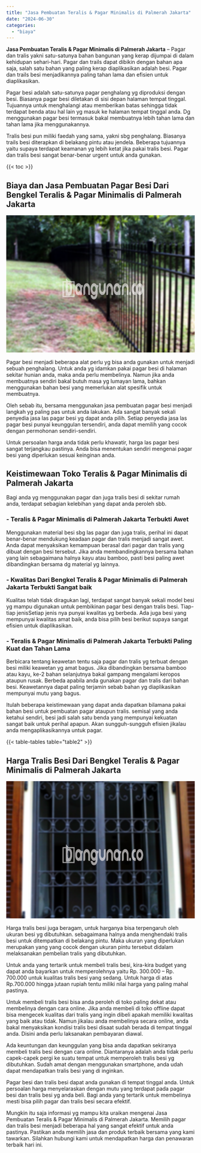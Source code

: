 ```yaml
---
title: "Jasa Pembuatan Teralis & Pagar Minimalis di Palmerah Jakarta"
date: "2024-06-30"
categories: 
  - "biaya"
---
```


**Jasa Pembuatan Teralis & Pagar Minimalis di Palmerah Jakarta** – Pagar dan tralis yakni satu-satunya bahan bangunan yang kerap dijumpai di dalam kehidupan sehari-hari. Pagar dan trails dapat dibikin dengan bahan apa saja, salah satu bahan yang paling kerap diaplikasikan adalah besi. Pagar dan trails besi menjadikannya paling tahan lama dan efisien untuk diaplikasikan.

Pagar besi adalah satu-satunya pagar penghalang yg diproduksi dengan besi. Biasanya pagar besi diletakan di sisi depan halaman tempat tinggal. Tujuannya untuk menghalangi atau memberikan batas sehingga tidak terdapat benda atau hal lain yg masuk ke halaman tempat tinggal anda. Dg menggunakan pagar besi termasuk bakal membuatnya lebih tahan lama dan tahan lama jika menggunakannya.

Tralis besi pun miliki faedah yang sama, yakni sbg penghalang. Biasanya trails besi diterapkan di belakang pintu atau jendela. Beberapa tujuannya yaitu supaya terdapat keamanan yg lebih ketat jika pakai tralis besi. Pagar dan tralis besi sangat benar-benar urgent untuk anda gunakan.

{{< toc >}}

## Biaya dan Jasa Pembuatan Pagar Besi Dari Bengkel Teralis & Pagar Minimalis di Palmerah Jakarta

![Jasa Pembuatan Teralis & Pagar Minimalis di Palmerah Jakarta](/images/pagar-minimalis-murah-57.png)

Pagar besi menjadi beberapa alat perlu yg bisa anda gunakan untuk menjadi sebuah penghalang. Untuk anda yg idamkan pakai pagar besi di halaman sekitar hunian anda, maka anda perlu membelinya. Namun jika anda membuatnya sendiri bakal butuh masa yg lumayan lama, bahkan menggunakan bahan besi yang memerlukan alat spesifik untuk membuatnya.

Oleh sebab itu, bersama menggunakan jasa pembuatan pagar besi menjadi langkah yg paling pas untuk anda lakukan. Ada sangat banyak sekali penyedia jasa las pagar besi yg dapat anda pilih. Setiap penyedia jasa las pagar besi punyai keunggulan tersendiri, anda dapat memilih yang cocok dengan permohonan sendiri-sendiri.

Untuk persoalan harga anda tidak perlu khawatir, harga las pagar besi sangat terjangkau pastinya. Anda bisa menentukan sendiri mengenai pagar besi yang diperlukan sesuai keinginan anda.

## Keistimewaan Toko Teralis & Pagar Minimalis di Palmerah Jakarta

Bagi anda yg menggunakan pagar dan juga tralis besi di sekitar rumah anda, terdapat sebagian kelebihan yang dapat anda peroleh sbb.

### \- Teralis & Pagar Minimalis di Palmerah Jakarta Terbukti Awet

Menggunakan material besi sbg las pagar dan juga tralis, perihal ini dapat benar-benar mendukung keadaan pagar dan tralis menjadi sangat awet. Anda dapat menyaksikan kemampuan berasal dari pagar dan tralis yang dibuat dengan besi tersebut. Jika anda membandingkannya bersama bahan yang lain sebagaimana halnya kayu atau bamboo, pasti besi paling awet dibandingkan bersama dg material yg lainnya.

### \- Kwalitas Dari Bengkel Teralis & Pagar Minimalis di Palmerah Jakarta Terbukti Sangat baik

Kualitas telah tidak diragukan lagi, terdapat sangat banyak sekali model besi yg mampu digunakan untuk pembikinan pagar besi dengan tralis besi. Tiap-tiap jenisSetiap jenis nya punyai kwalitas yg berbeda. Ada juga besi yang mempunyai kwalitas amat baik, anda bisa pilih besi berikut supaya sangat efisien untuk diaplikasikan.

### \- Teralis & Pagar Minimalis di Palmerah Jakarta Terbukti Paling Kuat dan Tahan Lama

Berbicara tentang keawetan tentu saja pagar dan tralis yg terbuat dengan besi miliki keawetan yg amat bagus. Jika dibandingkan bersama bamboo atau kayu, ke-2 bahan selanjutnya bakal gampang mengalami keropos ataupun rusak. Berbeda apabila anda gunakan pagar dan tralis dari bahan besi. Keawetannya dapat paling terjamin sebab bahan yg diaplikasikan mempunyai mutu yang bagus.

Itulah beberapa keistimewaan yang dapat anda dapatkan bilamana pakai bahan besi untuk pembuatan pagar ataupun tralis. semisal yang anda ketahui sendiri, besi jadi salah satu benda yang mempunyai kekuatan sangat baik untuk perihal apapun. Akan sungguh-sungguh efisien jikalau anda mengaplikasikannya untuk pagar.

{{< table-tables table="table2" >}}

## Harga Tralis Besi Dari Bengkel Teralis & Pagar Minimalis di Palmerah Jakarta

![Jasa Pembuatan Teralis & Pagar Minimalis di Palmerah Jakarta](/images/teralis-minimalis-murah-29.png)

Harga tralis besi juga beragam, untuk harganya bisa terpengaruh oleh ukuran besi yg dibutuhkan. sebagaimana halnya anda menghendaki tralis besi untuk ditempatkan di belakang pintu. Maka ukuran yang diperlukan merupakan yang yang cocok dengan ukuran pintu tersebut didalam melaksanakan pembelian tralis yang dibutuhkan.

Untuk anda yang tertarik untuk membeli tralis besi, kira-kira budget yang dapat anda bayarkan untuk memperolehnya yaitu Rp. 300.000 – Rp. 700.000 untuk kualitas tralis besi yang sedang. Untuk harga di atas Rp.700.000 hingga jutaan rupiah tentu miliki nilai harga yang paling mahal pastinya.

Untuk membeli tralis besi bisa anda peroleh di toko paling dekat atau membelinya dengan cara online. Jika anda membeli di toko offline dapat bisa mengecek kualitas dari tralis yang ingin dibeli apakah memiliki kwalitas yang baik atau tidak. Namun jikalau anda membelinya secara online, anda bakal menyaksikan kondisi tralis besi disaat sudah berada di tempat tinggal anda. Disini anda perlu laksanakan pembayaran diawal.

Ada keuntungan dan keunggulan yang bisa anda dapatkan sekiranya membeli tralis besi dengan cara online. Diantaranya adalah anda tidak perlu capek-capek pergi ke suatu tempat untuk memperoleh tralis besi yg dibutuhkan. Sudah amat dengan menggunakan smartphone, anda udah dapat mendapatkan tralis besi yang di inginkan.

Pagar besi dan tralis besi dapat anda gunakan di tempat tinggal anda. Untuk persoalan harga menyelaraskan dengan mutu yang terdapat pada pagar besi dan tralis besi yg anda beli. Bagi anda yang tertarik untuk membelinya mesti bisa pilih pagar dan tralis besi secara efektif.

Mungkin itu saja informasi yg mampu kita uraikan mengenai Jasa Pembuatan Teralis & Pagar Minimalis di Palmerah Jakarta. Memilih pagar dan tralis besi menjadi beberapa hal yang sangat efektif untuk anda pastinya. Pastikan anda memilih jasa dan produk terbaik bersama yang kami tawarkan. Silahkan hubungi kami untuk mendapatkan harga dan penawaran terbaik hari ini.
